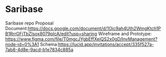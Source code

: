 # Saribase
Saribase repo
Proposal Document:https://docs.google.com/document/d/1Oic9ah4Uth2WmgKtch1PB1RrrGFjTbZIsox8079plcA/edit?usp=sharing
Wireframe and Prototype: https://www.figma.com/file/T0mgcJYgbEffXeiQS2x0gD/InvManagement?node-id=0%3A1
Schema:https://lucid.app/invitations/accept/335f527a-7ab8-4d8e-9acd-b1e7834c885a
